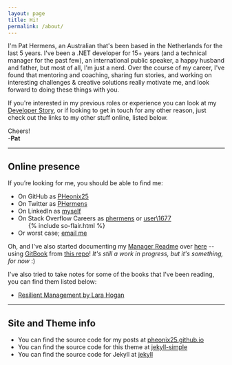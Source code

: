 ```yaml
---
layout: page
title: Hi!
permalink: /about/
---
```


I'm Pat Hermens, an Australian that's been based in the Netherlands for the last 5 years.
I've been a .NET developer for 15+ years (and a technical manager for the past few), an international public speaker, a happy husband and father, but most of all, I'm just a nerd.
Over the course of my career, I've found that mentoring and coaching, sharing fun stories, and working on interesting challenges & creative solutions really motivate me, and look forward to doing these things with you.

If you're interested in my previous roles or experience you can look at my [Developer Story](http://stackoverflow.com/story/phermens),
or if looking to get in touch for any other reason, just check out the links to my other stuff online, listed below.

Cheers!  
-**Pat**

----

## Online presence

If you’re looking for me, you should be able to find me:

- On GitHub as <data data-icon="ei-sc-github"></data> [PHeonix25](https://github.com/PHeonix25/)
- On Twitter as <data data-icon="ei-sc-twitter"></data> [PHermens](https://twitter.com/phermens)
- On LinkedIn as <data data-icon="ei-sc-linkedin"></data> [myself](https://linkedin.com/in/phermens)
- On Stack Overflow Careers as [phermens](http://stackoverflow.com/cv/phermens) or [user\1677](https://stackoverflow.com/users/1677/pat-hermens)
  <ul class="stackoverflow-flair">{% include so-flair.html %}</ul>
- Or worst case; <data data-icon="ei-envelope"></data> [email me](mailto:p@hermens.com.au)

Oh, and I've also started documenting my [Manager Readme](https://medium.com/@kawomersley/why-and-how-to-share-your-manager-readme-plus-heres-mine-8a4fe188ee1b) over [here](https://management-handbook.hermens.com.au/) -- using [GitBook](https://www.gitbook.com/) from [this repo](https://github.com/PHeonix25/management-handbook)! _It's still a work in progress, but it's something, for now_ :)

I've also tried to take notes for some of the books that I've been reading, you can find them listed below:
- [Resilient Management by Lara Hogan](/books/resilient_management/)


----

## Site and Theme info

- You can find the source code for my posts at <data data-icon="ei-sc-github"></data>  [pheonix25.github.io](https://github.com/PHeonix25/pheonix25.github.io) 
- You can find the source code for this theme at <data data-icon="ei-sc-github"></data>  [jekyll-simple](https://github.com/wild-flame/jekyll-simple)
- You can find the source code for Jekyll at <data data-icon="ei-sc-github"></data>  [jekyll](https://github.com/jekyll/jekyll)
